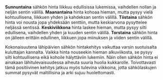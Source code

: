 **Sunnuntaina** sähkön hinta liikkuu edullisissa lukemissa, vaihdellen nollan ja neljän sentin välillä. **Maanantaina** hinta kohoaa hieman, mutta pysyy vielä kohtuullisena, liikkuen yhden ja kahdeksan sentin välillä. **Tiistaina** sähkön hinta voi nousta jopa yhdeksään senttiin, mutta keskiarvona pysyttelee neljässä sentissä. **Keskiviikkona** hinta laskee hieman, mutta pysyy silti edullisena, vaihdellen yhden ja kuuden sentin välillä. **Torstaina** sähkön hinta on jälleen erittäin edullinen, liikkuen jopa miinuksen ja viiden sentin välillä.

Kokonaisuutena lähipäivien sähkön hintakehitys vaikuttaa varsin suotuisalta kuluttajan kannalta. Vaikka hinta nouseekin hieman alkuviikosta, se pysyy silti kohtuullisena eikä kohoile hälyttäviin lukemiin. Näin ollen sähkön hinta ei ainakaan lähitulevaisuudessa aiheuta suuria huolia kukkarolle. Toivottavasti tämä positiivinen kehitys jatkuu myös tulevina viikkoina, jotta sähkölaskujen summat pysyvät maltillisina ja arki sujuu huolettomasti.
